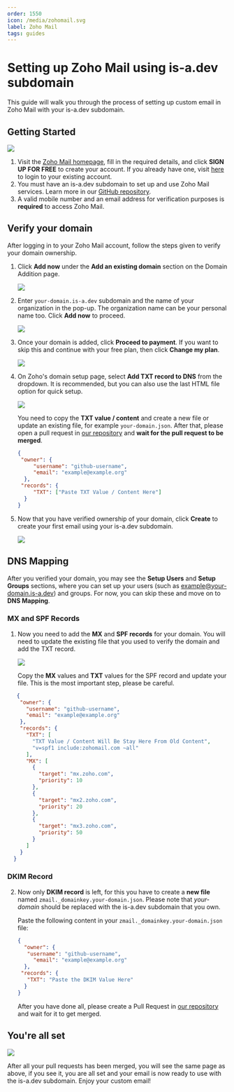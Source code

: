 ```yaml
---
order: 1550
icon: /media/zohomail.svg
label: Zoho Mail
tags: guides
---
```


# Setting up Zoho Mail using is-a.dev subdomain

This guide will walk you through the process of setting up custom email in Zoho Mail with your is-a.dev subdomain.

## Getting Started

![](../media/zohomail/step_1.png)

1. Visit the [Zoho Mail homepage](https://www.zoho.com/mail/), fill in the required details, and click **SIGN UP FOR FREE** to create your account. If you already have one, visit [here](https://www.zoho.com/mail/login.html) to login to your existing account.
2. You must have an is-a.dev subdomain to set up and use Zoho Mail services. Learn more in our [GitHub repository](https://github.com/is-a-dev/register).
3. A valid mobile number and an email address for verification purposes is **required** to access Zoho Mail.

## Verify your domain
After logging in to your Zoho Mail account, follow the steps given to verify your domain ownership.

1. Click **Add now** under the **Add an existing domain** section on the Domain Addition page.

   ![](../media/zohomail/step_2.png)

2. Enter `your-domain.is-a.dev` subdomain and the name of your organization in the pop-up. The organization name can be your personal name too. Click **Add now** to proceed.

   ![](../media/zohomail/step_3.png)

3. Once your domain is added, click **Proceed to payment**. If you want to skip this and continue with your free plan, then click **Change my plan**.

   ![](../media/zohomail/step_4.png)

5. On Zoho's domain setup page, select **Add TXT record to DNS** from the dropdown. It is recommended, but you can also use the last HTML file option for quick setup.

   ![](../media/zohomail/step_5.png)

   You need to copy the **TXT value / content** and create a new file or update an existing file, for example `your-domain.json`. After that, please open a pull request in [our repository](https://github.com/is-a-dev/register) and **wait for the pull request to be merged**.

   ```json
   {
    "owner": {
        "username": "github-username",
        "email": "example@example.org"
     },
    "records": {
        "TXT": ["Paste TXT Value / Content Here"]
     }
   }
   ```

6. Now that you have verified ownership of your domain, click **Create** to create your first email using your is-a.dev subdomain.

   ![](../media/zohomail/step_6.png)


## DNS Mapping

After you verified your domain, you may see the **Setup Users** and **Setup Groups** sections, where you can set up your users (such as example@your-domain.is-a.dev) and groups. For now, you can skip these and move on to **DNS Mapping**.

### MX and SPF Records 

1. Now you need to add the **MX** and **SPF records** for your domain. You will need to update the existing file that you used to verify the domain and add the TXT record.

   ![](../media/zohomail/step_7.png)

   Copy the **MX** values and **TXT** values for the SPF record and update your file. This is the most important step, please be careful.

  ```json
     {
      "owner": {
        "username": "github-username",
        "email": "example@example.org"
      },
      "records": {
        "TXT": [
          "TXT Value / Content Will Be Stay Here From Old Content",
          "v=spf1 include:zohomail.com ~all"
        ],
        "MX": [
          {
            "target": "mx.zoho.com",
            "priority": 10
          },
          {
            "target": "mx2.zoho.com",
            "priority": 20
          },
          {
            "target": "mx3.zoho.com",
            "priority": 50
          }
        ]
      }
    }
  ```

### DKIM Record

2. Now only **DKIM record** is left, for this you have to create a **new file** named `zmail._domainkey.your-domain.json`. Please note that *your-domain* should be replaced with the is-a.dev subdomain that you own.

   Paste the following content in your `zmail._domainkey.your-domain.json` file:

   ```json
   {
     "owner": {
      "username": "github-username",
        "email": "example@example.org"
     },
    "records": {
      "TXT": "Paste the DKIM Value Here"
     }
   }
   ```

   After you have done all, please create a Pull Request in [our repository](https://github.com/is-a-dev/register) and wait for it to get merged.


## You're all set

![](../media/zohomail/step_8.png)

After all your pull requests has been merged, you will see the same page as above, if you see it, you are all set and your email is now ready to use with the is-a.dev subdomain. Enjoy your custom email!
